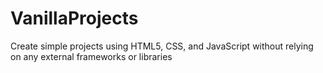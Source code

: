 # VanillaProjects
Create simple projects using HTML5, CSS, and JavaScript without relying on any external frameworks or libraries
